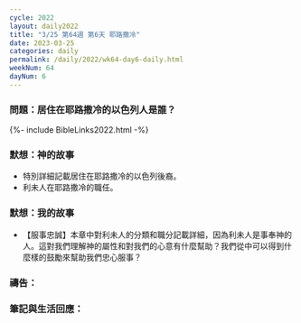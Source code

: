 ```yaml
---
cycle: 2022
layout: daily2022
title: "3/25 第64週 第6天 耶路撒冷"
date: 2023-03-25
categories: daily
permalink: /daily/2022/wk64-day6-daily.html
weekNum: 64
dayNum: 6
---
```


### 問題：居住在耶路撒冷的以色列人是誰？

{%- include BibleLinks2022.html -%}

### 默想：神的故事 
+ 特別詳細記載居住在耶路撒冷的以色列後裔。 
+ 利未人在耶路撒冷的職任。 

### 默想：我的故事
+ 【服事忠誠】本章中對利未人的分類和職分記載詳細，因為利未人是事奉神的人。這對我們理解神的屬性和對我們的心意有什麼幫助？我們從中可以得到什麼樣的鼓勵來幫助我們忠心服事？ 

### 禱告：

### 筆記與生活回應：
